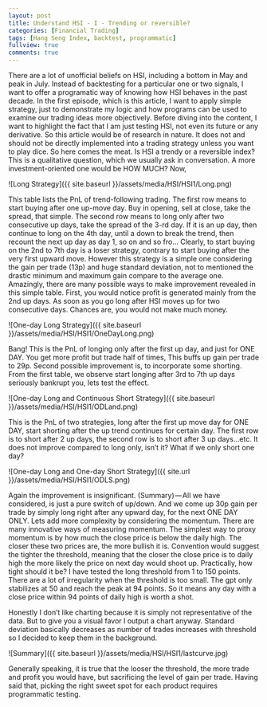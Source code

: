 ```yaml
---
layout: post
title: Understand HSI - I - Trending or reversible?
categories: [Financial Trading]
tags: [Hang Seng Index, backtest, programmatic]
fullview: true
comments: true
---
```


There are a lot of unofficial beliefs on HSI, including a bottom in May and peak in July.
Instead of backtesting for a particular one or two signals, I want to offer a programatic way of knowing how HSI behaves in the past decade. In the first episode, which is this article, I want to apply simple strategy, just to demonstrate my logic and how programs can be used to examine our trading ideas more objectively.
Before diving into the content, I want to highlight the fact that I am just testing HSI, not even its future or any derivative. So this article would be of research in nature. It does not and should not be directly implemented into a trading strategy unless you want to play dice.
So here comes the meat. Is HSI a trendy or a reversible index? This is a qualitative question, which we usually ask in conversation. A more investment-oriented one would be HOW MUCH? Now,

![Long Strategy]({{ site.baseurl }}/assets/media/HSI/HSI1/Long.png)

This table lists the PnL of trend-following trading. The first row means to start buying after one up-move day. Buy in opening, sell at close, take the spread, that simple. The second row means to long only after two consecutive up days, take the spread of the 3-rd day. If it is an up day, then continue to long on the 4th day, until a down to break the trend, then recount the next up day as day 1, so on and so fro…
Clearly, to start buying on the 2nd to 7th day is a loser strategy, contrary to start buying after the very first upward move. However this strategy is a simple one considering the gain per trade (13p) and huge standard deviation, not to mentioned the drastic minimum and maximum gain compare to the average one.
Amazingly, there are many possible ways to make improvement revealed in this simple table. First, you would notice profit is generated mainly from the 2nd up days. As soon as you go long after HSI moves up for two consecutive days. Chances are, you would not make much money.

![One-day Long Strategy]({{ site.baseurl }}/assets/media/HSI/HSI1/OneDayLong.png)


Bang! This is the PnL of longing only after the first up day, and just for ONE DAY. You get more profit but trade half of times, This buffs up gain per trade to 29p.
Second possible improvement is, to incorporate some shorting. From the first table, we observe start longing after 3rd to 7th up days seriously bankrupt you, lets test the effect.

![One-day Long and Continuous Short Strategy]({{ site.baseurl }}/assets/media/HSI/HSI1/ODLand.png)


This is the PnL of two strategies, long after the first up move day for ONE DAY, start shorting after the up trend continues for certain day. The first row is to short after 2 up days, the second row is to short after 3 up days…etc.
It does not improve compared to long only, isn’t it? What if we only short one day?

![One-day Long and One-day Short Strategy]({{ site.url }}/assets/media/HSI/HSI1/ODLS.png)

Again the improvement is insignificant.
(Summary) — All we have considered, is just a pure switch of up/down. And we come up 30p gain per trade by simply long right after any upward day, for the next ONE DAY ONLY.
Lets add more complexity by considering the momentum. There are many innovative ways of measuring momentum. The simplest way to proxy momentum is by how much the close price is below the daily high. The closer these two prices are, the more bullish it is.
Convention would suggest the tighter the threshold, meaning that the closer the close price is to daily high the more likely the price on next day would shoot up. Practically, how tight should it be? I have tested the long threshold from 1 to 150 points. There are a lot of irregularity when the threshold is too small. The gpt only stabilizes at 50 and reach the peak at 94 points. So it means any day with a close price within 94 points of daily high is worth a shot.

Honestly I don’t like charting because it is simply not representative of the data. But to give you a visual favor I output a chart anyway. Standard deviation basically decreases as number of trades increases with threshold so I decided to keep them in the background.

![Summary]({{ site.baseurl }}/assets/media/HSI/HSI1/lastcurve.jpg)

Generally speaking, it is true that the looser the threshold, the more trade and profit you would have, but sacrificing the level of gain per trade. Having said that, picking the right sweet spot for each product requires programmatic testing.
